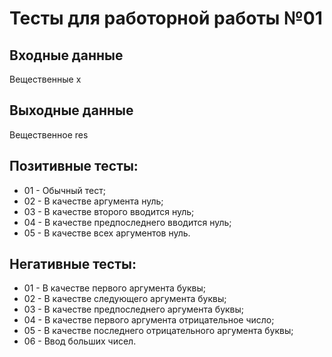 # Тесты для работорной работы №01

## Входные данные
Вещественные x

## Выходные данные
Вещественное res

## Позитивные тесты:
- 01 - Обычный тест;
- 02 - В качестве аргумента нуль;
- 03 - В качестве второго вводится нуль;
- 04 - В качестве предпоследнего вводится нуль;
- 05 - В качестве всех аргументов нуль.

## Негативные тесты:
- 01 - В качестве первого аргумента буквы;
- 02 - В качестве следующего аргумента буквы;
- 03 - В качестве предпоследнего аргумента буквы;
- 04 - В качестве первого аргумента отрицательное число;
- 05 - В качестве последнего отрицательного аргумента буквы;
- 06 - Ввод больших чисел.